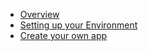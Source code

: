 * [Overview](./README.md)
* [Setting up your Environment](/segments/plug/environment/setup.md)
* [Create your own app](/segments/plug/environment/create-app.md)
